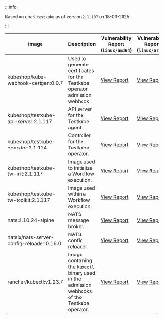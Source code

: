 :::info

Based on chart `testkube` as of version `2.1.187` on 18-03-2025

:::

| Image | Description | Vulnerability Report (`linux/amd64`) | Vulnerability Report (`linux/arm64`) | Docker Image |
|-------|-------------|----------------------------------------|----------------------------------------|--------------|
| kubeshop/kube-webhook-certgen:0.0.7 | Used to generate certificates for the Testkube operator admission webhook. | [View Report](./kube-webhook-certgen-0.0.7_linux_amd64.md) | [View Report](./kube-webhook-certgen-0.0.7_linux_arm64.md) | [View Image](https://hub.docker.com/layers/kubeshop/kube-webhook-certgen/0.0.7/images/sha256-99c5ac7ef7cf17b180a3ae9d11144120ff203017d6bd805dc95ab2648a5a6e7e?context=explore) |
| kubeshop/testkube-api-server:2.1.117 | API server for the Testkube agent. | [View Report](./testkube-api-server-2.1.117_linux_amd64.md) | [View Report](./testkube-api-server-2.1.117_linux_arm64.md) | [View Image](https://hub.docker.com/layers/kubeshop/testkube-api-server/2.1.117/images/sha256-36de711f593f78150b46d721102baf0ee054e2f8a99f96eb53bf506a55ac2dd6?context=explore) |
| kubeshop/testkube-operator:2.1.114 | Controller for the Testkube operator. | [View Report](./testkube-operator-2.1.114_linux_amd64.md) | [View Report](./testkube-operator-2.1.114_linux_arm64.md) | [View Image](https://hub.docker.com/layers/kubeshop/testkube-operator/2.1.114/images/sha256-991e29661ac75736b10a7ec5a1dc37076c0c1e21195c2e1fe0df6ed8a0d39964?context=explore) |
| kubeshop/testkube-tw-init:2.1.117 | Image used to initialize a Workflow execution. | [View Report](./testkube-tw-init-2.1.117_linux_amd64.md) | [View Report](./testkube-tw-init-2.1.117_linux_arm64.md) | [View Image](https://hub.docker.com/layers/kubeshop/testkube-tw-init/2.1.117/images/sha256-51d5d0d38f8af35961384573588ddb8622938e59038b69bb2f2460d6b35e5b4d?context=explore) |
| kubeshop/testkube-tw-toolkit:2.1.117 | Image used within a Workflow execution. | [View Report](./testkube-tw-toolkit-2.1.117_linux_amd64.md) | [View Report](./testkube-tw-toolkit-2.1.117_linux_arm64.md) | [View Image](https://hub.docker.com/layers/kubeshop/testkube-tw-toolkit/2.1.117/images/sha256-76e80c25c68cd351c1698de0cc772078becf85e7e9cd81d2798d5a5523b5696e?context=explore) |
| nats:2.10.24-alpine | NATS message broker. | [View Report](./nats-2.10.24-alpine_linux_amd64.md) | [View Report](./nats-2.10.24-alpine_linux_arm64.md) | [View Image](https://hub.docker.com/layers/library/nats/2.10.24-alpine/images/sha256-d13ec5ce79a02e1be937820dd36db611e25bd0c08cd9947fa9a5d52a56bf91fc?context=explore) |
| natsio/nats-server-config-reloader:0.16.0 | NATS config reloader. | [View Report](./nats-server-config-reloader-0.16.0_linux_amd64.md) | [View Report](./nats-server-config-reloader-0.16.0_linux_arm64.md) | [View Image](https://hub.docker.com/layers/natsio/nats-server-config-reloader/0.16.0/images/sha256-6e1f185d0f39fdf6032872bd20f1ce134d4e18c923d55f7cf93d40afcf6a8ffe?context=explore) |
| rancher/kubectl:v1.23.7 | Image containing the `kubectl` binary used in the admission webhooks of the Testkube operator. | [View Report](./kubectl-v1.23.7_linux_amd64.md) | [View Report](./kubectl-v1.23.7_linux_arm64.md) | [View Image](https://hub.docker.com/layers/rancher/kubectl/v1.23.7/images/sha256-139cffe27d95d9b3cdeb782a7456cf5eb6a2d18b7a90b85a2c0bde4ff295bae8?context=explore) |
